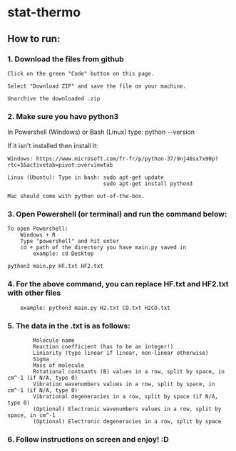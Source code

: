 # stat-thermo

## How to run:

### 1. Download the files from github
    
    Click on the green "Code" button on this page.
    
    Select "Download ZIP" and save the file on your machine.
    
    Unarchive the downloaded .zip

### 2. Make sure you have python3
  In Powershell (Windows) or Bash (Linux) type: python --version
  
  If it isn't installed then install it:
  
    Windows: https://www.microsoft.com/fr-fr/p/python-37/9nj46sx7x90p?rtc=1&activetab=pivot:overviewtab
    
    Linux (Ubuntu): Type in bash: sudo apt-get update
                                  sudo apt-get install python3
                                  
    Mac should come with python out-of-the-box. 

### 3. Open Powershell (or terminal) and run the command below:
    
    To open Powershell:
        Windows + R
        Type "powershell" and hit enter
        cd + path of the directory you have main.py saved in
            example: cd Desktop

    python3 main.py HF.txt HF2.txt
  
### 4. For the above command, you can replace HF.txt and HF2.txt with other files

        example: python3 main.py H2.txt CO.txt H2CO.txt

### 5. The data in the .txt is as follows:

            Molecule name
            Reaction coefficient (has to be an integer!)
            Liniarity (type linear if linear, non-linear otherwise)
            Sigma
            Mass of molecule
            Rotational contsants (B) values in a row, split by space, in cm^-1 (if N/A, type 0)
            Vibration wavenumbers values in a row, split by space, in cm^-1 (if N/A, type 0)
            Vibrational degeneracies in a row, split by space (if N/A, type 0)
            (Optional) Electronic wavenumbers values in a row, split by space, in cm^-1
            (Optional) Electronic degeneracies in a row, split by space

### 6. Follow instructions on screen and enjoy! :D
